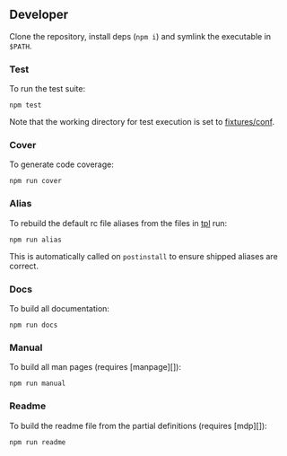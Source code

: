 ## Developer

Clone the repository, install deps (`npm i`) and symlink the executable in `$PATH`.

### Test

To run the test suite:

```
npm test
```

Note that the working directory for test execution is set to [fixtures/conf](/test/fixtures/conf).

### Cover

To generate code coverage:

```
npm run cover
```

### Alias

To rebuild the default rc file aliases from the files in [tpl](/conf/tpl) run:

```
npm run alias
```

This is automatically called on `postinstall` to ensure shipped aliases are correct.

### Docs

To build all documentation:

```
npm run docs
```

### Manual

To build all man pages (requires [manpage][]):

```
npm run manual
```

### Readme

To build the readme file from the partial definitions (requires [mdp][]):

```
npm run readme
```
